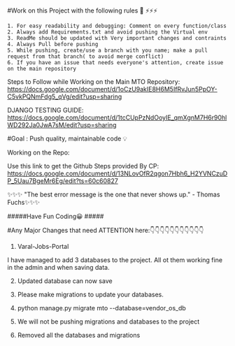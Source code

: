 
#Work on this Project with the following rules 📑 ⚡⚡⚡

	1. For easy readability and debugging: Comment on every function/class
	2. Always add Requirements.txt and avoid pushing the Virtual env
	3. ReadMe should be updated with Very important changes and contraints
	4. Always Pull before pushing
	5. While pushing, create/use a branch with you name; make a pull request from that branch( to avoid merge conflict)  
	6. If you have an issue that needs everyone's attention, create issue on the main repository


Steps to Follow while Working on the Main MTO Repository: https://docs.google.com/document/d/1oCzU9akIE8H6M5IfRvJun5PpOY-C5vkPQNmFdg5_qVg/edit?usp=sharing


DJANGO TESTING GUIDE: https://docs.google.com/document/d/1tcCUpPzNdOoyIE_qmXgnM7H6r90hlWD292Ja0JwA7sM/edit?usp=sharing


	
#Goal : Push quality, maintainable code 💡

Working on the Repo:

Use this link to get the Github Steps provided By CP: https://docs.google.com/document/d/13NLovOfR2qgon7Hbh6_H2YVNCzuDP_5Uau7BgeMr6Eg/edit?ts=60c60827




✨✨✨ "The best error message is the one that never shows up." - Thomas Fuchs✨✨✨

#####Have Fun Coding😀 #####




#Any Major Changes that need ATTENTION here:👇👇👇👇👇👇👇👇👇👇👇
 

1. Varal-Jobs-Portal

I have managed to add 3 databases to the project. All ot them working fine in the admin and when saving data.

2. Updated database can now save

3. Please make migrations to update your databases.

4. python manage.py migrate mto --database=vendor_os_db
5. We will not be pushing migrations and databases to the project
6. Removed all the databases and migrations




